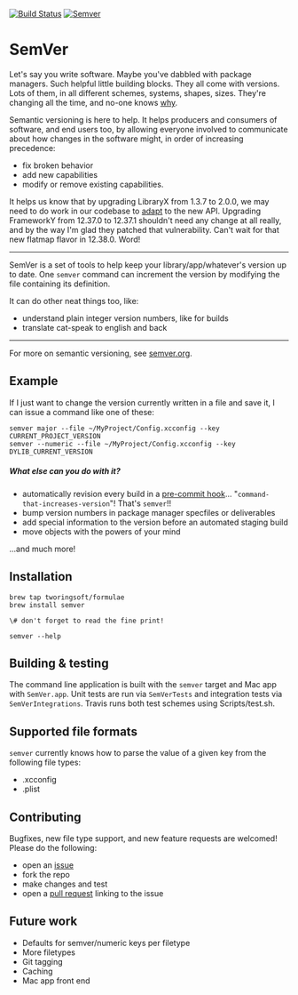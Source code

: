 [![Build Status](https://travis-ci.org/TwoRingSoft/SemVer.svg?branch=master)](https://travis-ci.org/TwoRingSoft/SemVer)
[![Semver](http://img.shields.io/SemVer/1.1.0.png)](http://semver.org/spec/v2.0.0.html)

# SemVer

Let's say you write software. Maybe you've dabbled with package managers. Such helpful little building blocks. They all come with versions. Lots of them, in all different schemes, systems, shapes, sizes. They're changing all the time, and no-one knows [why](http://sentimentalversioning.org). 

Semantic versioning is here to help. It helps producers and consumers of software, and end users too, by allowing everyone involved to communicate about how changes in the software might, in order of increasing precedence:

- fix broken behavior
- add new capabilities 
- modify or remove existing capabilities.

It helps us know that by upgrading LibraryX from 1.3.7 to 2.0.0, we may need to do work in our codebase to [adapt](http://xkcd.com/1172/) to the new API. Upgrading FrameworkY from 12.37.0 to 12.37.1 shouldn't need any change at all really, and by the way I'm glad they patched that vulnerability. Can't wait for that new flatmap flavor in 12.38.0. Word!

---

SemVer is a set of tools to help keep your library/app/whatever's version up to date. One `semver` command can increment the version by modifying the file containing its definition. 

It can do other neat things too, like:

- understand plain integer version numbers, like for builds
- translate cat-speak to english and back

---

For more on semantic versioning, see [semver.org](http://semver.org).

## Example

If I just want to change the version currently written in a file and save it, I can issue a command like one of these:

```
semver major --file ~/MyProject/Config.xcconfig --key CURRENT_PROJECT_VERSION
semver --numeric --file ~/MyProject/Config.xcconfig --key DYLIB_CURRENT_VERSION
```

##### What else can you do with it?

- automatically revision every build in a [pre-commit hook](http://stackoverflow.com/questions/17101473/change-version-file-automatically-on-commit-with-git/17101505#17101505)... "`command-that-increases-version`"! That's `semver`!!
- bump version numbers in package manager specfiles or deliverables
- add special information to the version before an automated staging build
- move objects with the powers of your mind

...and much more!

## Installation

```
brew tap tworingsoft/formulae
brew install semver

\# don't forget to read the fine print!

semver --help
```

## Building & testing

The command line application is built with the `semver` target and Mac app with `SemVer.app`. Unit tests are run via `SemVerTests` and integration tests via `SemVerIntegrations`. Travis runs both test schemes using Scripts/test.sh.

## Supported file formats

`semver` currently knows how to parse the value of a given key from the following file types:

- .xcconfig
- .plist

## Contributing

Bugfixes, new file type support, and new feature requests are welcomed! Please do the following:

- open an [issue](https://github.com/TwoRingSoft/SemVer/issues/new)
- fork the repo
- make changes and test
- open a [pull request](https://github.com/TwoRingSoft/SemVer/compare) linking to the issue

## Future work

- Defaults for semver/numeric keys per filetype
- More filetypes
- Git tagging
- Caching
- Mac app front end
